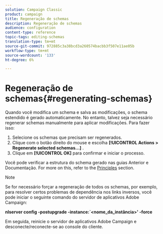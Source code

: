 ```yaml
---
solution: Campaign Classic
product: campaign
title: Regeneração de schemas
description: Regeneração de schemas
audience: configuration
content-type: reference
topic-tags: editing-schemas
translation-type: tm+mt
source-git-commit: 972885c3a38bcd3a260574bacbb3f507e11ae05b
workflow-type: tm+mt
source-wordcount: '133'
ht-degree: 6%

---
```



# Regeneração de schemas{#regenerating-schemas}

Quando você modifica um schema e salva as modificações, o schema estendido é gerado automaticamente. No entanto, talvez seja necessário regenerar schemas manualmente para aplicar modificações. Para fazer isso:

1. Selecione os schemas que precisam ser regenerados.
1. Clique com o botão direito do mouse e escolha **[!UICONTROL Actions > Regenerate selected schemas...]** .
1. Clique em **[!UICONTROL OK]** para confirmar e iniciar o processo.

Você pode verificar a estrutura do schema gerado nas guias Anterior e Documentação. For more on this, refer to the [Principles](../../configuration/using/data-schemas.md#principles) section.

>[!NOTE]
>
>Se for necessário forçar a regeneração de todos os schemas, por exemplo, para resolver certos problemas de dependência nos links inversos, você pode iniciar o seguinte comando do servidor de aplicativos Adobe Campaign:
>
>**nlserver config -postupgrade -instance:`&lt;nome_da_instância>&#39; -force**
>
>Em seguida, reinicie o servidor de aplicativos Adobe Campaign e desconecte/reconecte-se ao console do cliente.

